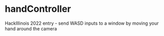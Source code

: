# handController
HackIllinois 2022 entry - send WASD inputs to a window by moving your hand around the camera
